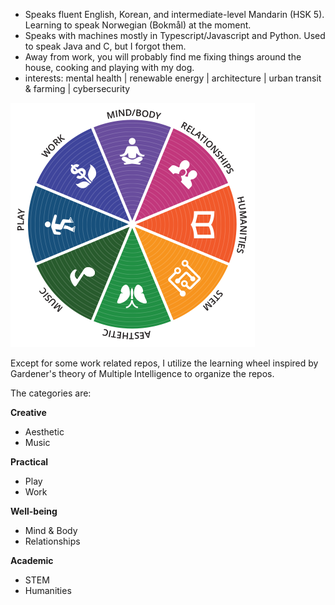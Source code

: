 * Speaks fluent English, Korean, and intermediate-level Mandarin (HSK 5). Learning to speak Norwegian (Bokmål) at the moment.
* Speaks with machines mostly in Typescript/Javascript and Python. Used to speak Java and C, but I forgot them.
* Away from work, you will probably find me fixing things around the house, cooking and playing with my dog.
* interests: mental health | renewable energy | architecture | urban transit & farming | cybersecurity


![Learning Wheel from curious.com](assets/learning_wheel-c7849f1bc6ec2174441025b064f147e5dc366dfbf4ed651665869153d1fcdb6e.png)

Except for some work related repos, I utilize the learning wheel inspired by Gardener's theory of Multiple Intelligence to organize the repos.

The categories are: 

**Creative**
- Aesthetic
- Music

**Practical**
- Play
- Work

**Well-being**
- Mind & Body
- Relationships

**Academic**
- STEM
- Humanities
